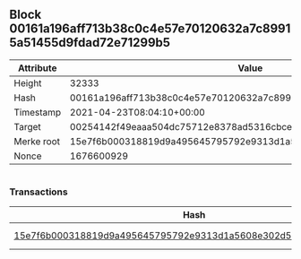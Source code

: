 ## Block 00161a196aff713b38c0c4e57e70120632a7c89915a51455d9fdad72e71299b5

Attribute | Value
--- | ---
Height | 32333
Hash | 00161a196aff713b38c0c4e57e70120632a7c89915a51455d9fdad72e71299b5
Timestamp | 2021-04-23T08:04:10+00:00
Target | 00254142f49eaaa504dc75712e8378ad5316cbcead634704b3734b6271167cc4
Merke root | 15e7f6b000318819d9a495645795792e9313d1a5608e302d52b7104d8fc80802
Nonce | 1676600929

```

```

### Transactions

Hash | Amount
--- | ---
[15e7f6b000318819d9a495645795792e9313d1a5608e302d52b7104d8fc80802](15e7f6b000318819d9a495645795792e9313d1a5608e302d52b7104d8fc80802.md) | 10.00000000 SKEPTI 
